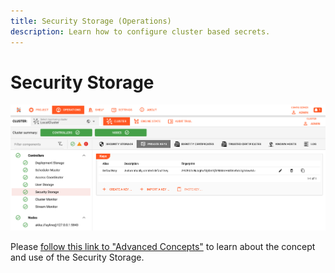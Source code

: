 ```yaml
---
title: Security Storage (Operations)
description: Learn how to configure cluster based secrets.
---
```



# Security Storage

![](.04-operations-secret-storage_images/9b4060ef.png "Security Storage (Operations --> Secret Storage)")

Please [follow this link to "Advanced Concepts"](/docs/concept/advanced/secret-management) to learn about the concept and use of the Security Storage.
